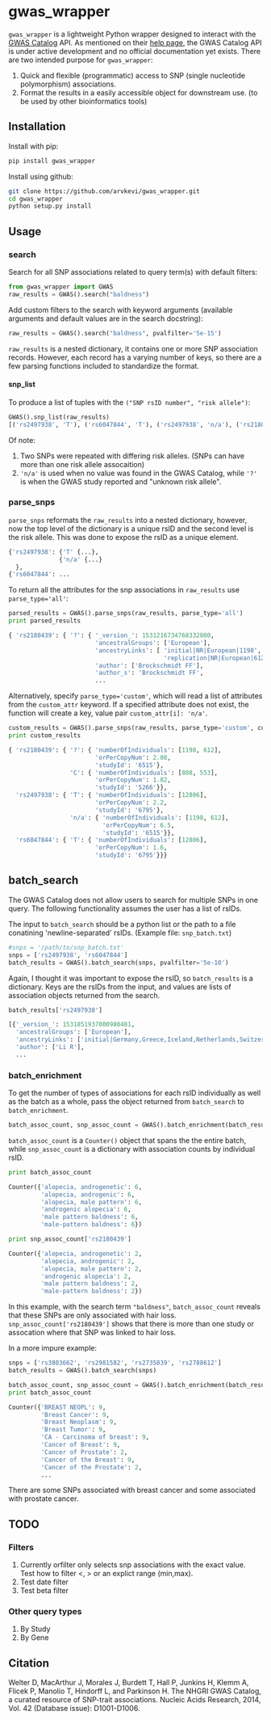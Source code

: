 # gwas_wrapper
`gwas_wrapper` is a lightweight Python wrapper designed to interact with the [GWAS Catalog](https://www.ebi.ac.uk/gwas/home) API.  As mentioned on their [help page](https://www.ebi.ac.uk/gwas/docs/programmatic-access), the GWAS Catalog API is under active development and no official documentation yet exists.  There are two intended purpose for `gwas_wrapper`:

   1.  Quick and flexible (programmatic) access to SNP (single nucleotide polymorphism) associations.
   2.  Format the results in a easily accessible object for downstream use. (to be used by other bioinformatics tools)

## Installation
Install with pip:
```sh
pip install gwas_wrapper
```

Install using github:
```sh
git clone https://github.com/arvkevi/gwas_wrapper.git
cd gwas_wrapper
python setup.py install
```

## Usage
### search
Search for all SNP associations related to query term(s) with default filters:
```python
from gwas_wrapper import GWAS
raw_results = GWAS().search("baldness")
```

Add custom filters to the search with keyword arguments (available arguments and default values are in the search docstring):
```python
raw_results = GWAS().search("baldness", pvalfilter='5e-15')
```

`raw_results` is a nested dictionary, it contains one or more SNP association records.  However, each record has a varying number of keys, so there are a few parsing functions included to standardize the format.
#### snp_list
To produce a list of tuples with the `("SNP rsID number", "risk allele")`:
```python
GWAS().snp_list(raw_results)
[('rs2497938', 'T'), ('rs6047844', 'T'), ('rs2497938', 'n/a'), ('rs2180439', '?'), ('rs2180439', 'C')]
```
Of note:

1. Two SNPs were repeated with differing risk alleles. (SNPs can have more than one risk allele assocaition)
2. `'n/a'` is used when no value was found in the GWAS Catalog, while `'?'` is when the GWAS study reported and "unknown risk allele".

### parse_snps
`parse_snps` reformats the `raw_results` into a nested dictionary, however, now the top level of the dictionary is a unique rsID and the second level is the risk allele.  This was done to expose the rsID as a unique element.

```python
{'rs2497938': {'T' {...},
              {'n/a' {...}
  },
{'rs6047844': ...
```

To return all the attributes for the snp associations in `raw_results` use `parse_type='all'`:
```python
parsed_results = GWAS().parse_snps(raw_results, parse_type='all')
print parsed_results

{ 'rs2180439': { '?': { '_version_': 1531216734768332800,
                        'ancestralGroups': ['European'],
                        'ancestryLinks': [ 'initial|NR|European|1198',
                                           'replication|NR|European|612'],
                        'author': ['Brockschmidt FF'],
                        'author_s': 'Brockschmidt FF',
                        ...

```
Alternatively, specify `parse_type='custom'`, which will read a list of attributes from the `custom_attr` keyword.
If a specified attribute does not exist, the function will create a key, value pair `custom_attr[i]: 'n/a'`.

```python
custom_results = GWAS().parse_snps(raw_results, parse_type='custom', custom_attr=['studyId', 'numberOfIndividuals', 'orPerCopyNum'])
print custom_results

{ 'rs2180439': { '?': { 'numberOfIndividuals': [1198, 612],
                        'orPerCopyNum': 2.08,
                        'studyId': '6515'},
                 'C': { 'numberOfIndividuals': [808, 553],
                        'orPerCopyNum': 1.82,
                        'studyId': '5266'}},
  'rs2497938': { 'T': { 'numberOfIndividuals': [12806],
                        'orPerCopyNum': 2.2,
                        'studyId': '6795'},
                 'n/a': { 'numberOfIndividuals': [1198, 612],
                          'orPerCopyNum': 6.5,
                          'studyId': '6515'}},
  'rs6047844': { 'T': { 'numberOfIndividuals': [12806],
                        'orPerCopyNum': 1.6,
                        'studyId': '6795'}}}
```


## batch_search
The GWAS Catalog does not allow users to search for multiple SNPs in one query.
The following functionality assumes the user has a list of rsIDs.

The input to `batch_search` should be a python list or the path to a file
conatining 'newline-separated' rsIDs. (Example file: `snp_batch.txt`)

```python
#snps = '/path/to/snp_batch.txt'
snps = ['rs2497938', 'rs6047844']
batch_results = GWAS().batch_search(snps, pvalfilter='5e-10')
```
Again, I thought it was important to expose the rsID, so `batch_results`
is a dictionary. Keys are the rsIDs from the input, and values are lists
of association objects returned from the search.

```python
batch_results['rs2497938']

[{'_version_': 1531851937000980481,
  'ancestralGroups': ['European'],
  'ancestryLinks': ['initial|Germany,Greece,Iceland,Netherlands,Switzerland,U.K.,Australia|European|12806'],
  'author': ['Li R'],
  ...
```

### batch_enrichment
To get the number of types of associations for each rsID individually
as well as the batch as a whole, pass the object returned from 
`batch_search` to `batch_enrichment`.

```python
batch_assoc_count, snp_assoc_count = GWAS().batch_enrichment(batch_results)
```

`batch_assoc_count` is a `Counter()` object that spans the the entire batch, 
while `snp_assoc_count` is a dictionary with association counts by
individual rsID.

```python
print batch_assoc_count

Counter({'alopecia, androgenetic': 6,
         'alopecia, androgenic': 6,
         'alopecia, male pattern': 6,
         'androgenic alopecia': 6,
         'male pattern baldness': 6,
         'male-pattern baldness': 6})

print snp_assoc_count['rs2180439']  

Counter({'alopecia, androgenetic': 2,
         'alopecia, androgenic': 2,
         'alopecia, male pattern': 2,
         'androgenic alopecia': 2,
         'male pattern baldness': 2,
         'male-pattern baldness': 2})
```

In this example, with the search term `"baldness"`, `batch_assoc_count` reveals
that these SNPs are only associated with hair loss.  `snp_assoc_count['rs2180439']`
shows that there is more than one study or assocation where that SNP was linked to 
hair loss.

In a more impure example:

```python
snps = ['rs3803662', 'rs2981582', 'rs2735839', 'rs2788612']
batch_results = GWAS().batch_search(snps)

batch_assoc_count, snp_assoc_count = GWAS().batch_enrichment(batch_results)
print batch_assoc_count

Counter({'BREAST NEOPL': 9,
         'Breast Cancer': 9,
         'Breast Neoplasm': 9,
         'Breast Tumor': 9,
         'CA - Carcinoma of breast': 9,
         'Cancer of Breast': 9,
         'Cancer of Prostate': 2,
         'Cancer of the Breast': 9,
         'Cancer of the Prostate': 2,
         ...
```
There are some SNPs associated with breast cancer and some associated with prostate cancer.

## TODO
### Filters
1. Currently orfilter only selects snp associations with the exact value.  
   Test how to filter <, > or an explict range (min,max).
2. Test date filter
3. Test beta filter

### Other query types
1. By Study
2. By Gene

## Citation
Welter D, MacArthur J, Morales J, Burdett T, Hall P, Junkins H, Klemm A,
    Flicek P, Manolio T, Hindorff L, and Parkinson H.
    The NHGRI GWAS Catalog, a curated resource of SNP-trait associations.
    Nucleic Acids Research, 2014, Vol. 42 (Database issue): D1001-D1006.